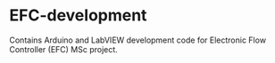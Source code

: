 # EFC-development
Contains Arduino and LabVIEW development code for Electronic Flow Controller (EFC) MSc project.
